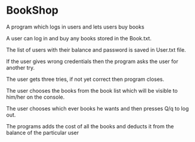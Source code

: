 # BookShop
A program which logs in users and lets users buy books 

A user can log in and buy any books stored in the Book.txt. 

The list of users with their balance and password is saved in User.txt file.

If the user gives wrong credentials then the program asks the user for another try. 

The user gets three tries, if not yet correct then program closes. 

The user chooses the books from the book list which will be visible to him/her on the console.

The user chooses which ever books he wants and then presses Q/q to log out. 

The programs adds the cost of all the books and deducts it from the balance of the particular user
